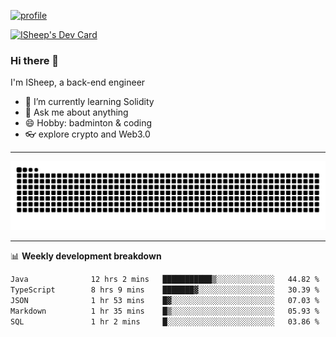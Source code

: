 [![profile](https://user-images.githubusercontent.com/54968314/208005045-e4b42f3b-833d-4242-bfcc-e764865553a2.svg)](https://www.calligrapher.ai/)

<a href="https://app.daily.dev/linziyang1106"><img src="https://api.daily.dev/devcards/v2/i4Spwx5Skx5FpTqWcwoit.png?r=kgx&type=wide" width="652" alt="ISheep's Dev Card"/></a>

### Hi there 🐏

I'm ISheep, a back-end engineer

- 🔭 I’m currently learning Solidity
- 💬 Ask me about anything
- 😄 Hobby: badminton & coding
- 👓 explore crypto and Web3.0

-------

![](https://raw.githubusercontent.com/ISheepp/ISheepp/output/github-contribution-grid-snake.svg)

-------

📊 **Weekly development breakdown**
<!--START_SECTION:waka-->

```txt
Java              12 hrs 2 mins   ███████████▒░░░░░░░░░░░░░   44.82 %
TypeScript        8 hrs 9 mins    ███████▓░░░░░░░░░░░░░░░░░   30.39 %
JSON              1 hr 53 mins    █▓░░░░░░░░░░░░░░░░░░░░░░░   07.03 %
Markdown          1 hr 35 mins    █▒░░░░░░░░░░░░░░░░░░░░░░░   05.93 %
SQL               1 hr 2 mins     █░░░░░░░░░░░░░░░░░░░░░░░░   03.86 %
```

<!--END_SECTION:waka-->
